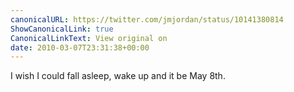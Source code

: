 ```yaml
---
canonicalURL: https://twitter.com/jmjordan/status/10141380814
ShowCanonicalLink: true
CanonicalLinkText: View original on
date: 2010-03-07T23:31:38+00:00
---
```

I wish I could fall asleep, wake up and it be May 8th.